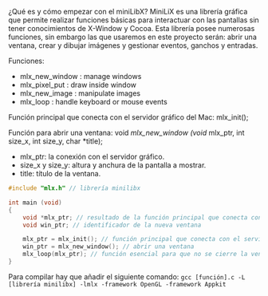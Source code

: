 ¿Qué es y cómo empezar con el miniLibX?
MiniLiX es una librería gráfica que permite realizar funciones básicas para interactuar con las pantallas sin tener conocimientos de X-Window y Cocoa. Esta librería posee numerosas funciones, sin embargo las que usaremos en este proyecto serán: abrir una ventana, crear y dibujar imágenes y gestionar eventos, ganchos y entradas.

Funciones:
- mlx_new_window : manage windows
- mlx_pixel_put  : draw inside window
- mlx_new_image  : manipulate images
- mlx_loop       : handle keyboard or mouse events


Función principal que conecta con el servidor gráfico del Mac:
mlx_init();

Función para abrir una ventana:
void *mlx_new_window (void* mlx_ptr, int size_x, int size_y, char *title);

- mlx_ptr: la conexión con el servidor gráfico.
- size_x y size_y: altura y anchura de la pantalla a mostrar.
- title: título de la ventana.

```C
#include "mlx.h" // librería minilibx

int main (void)
{
	void *mlx_ptr; // resultado de la función principal que conecta con el servidor gráfico
	void win_ptr; // identificador de la nueva ventana

	mlx_ptr = mlx_init(); // función principal que conecta con el servidor gráfico del Mac
	win_ptr = mlx_new_window(); // abrir una ventana
	mlx_loop(mlx_ptr); // función esencial para que no se cierre la ventana y además tiene la función de crear y dibuar imágenes y gestionar eventos
}
```
Para compilar hay que añadir el siguiente comando:
`gcc [función].c -L [librería minilibx] -lmlx -framework OpenGL -framework Appkit`



